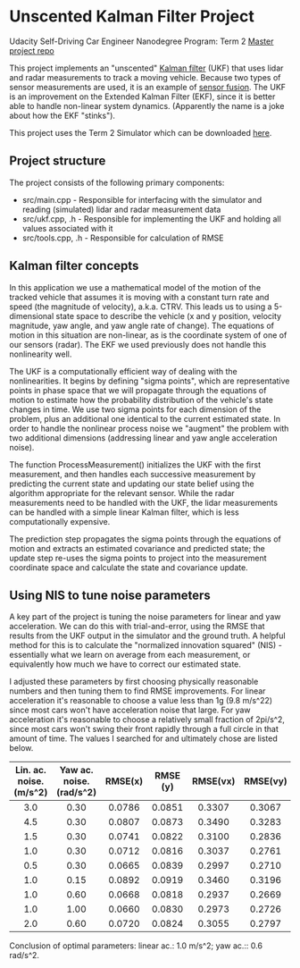 # Unscented Kalman Filter Project
Udacity Self-Driving Car Engineer Nanodegree Program: Term 2
[Master project repo](https://github.com/udacity/CarND-Unscented-Kalman-Filter-Project)

This project implements an "unscented" [Kalman filter](https://www.seas.harvard.edu/courses/cs281/papers/unscented.pdf) (UKF) that uses lidar and radar measurements to track a moving vehicle. Because two types of sensor measurements are used, it is an example of [sensor fusion](https://en.wikipedia.org/wiki/Sensor_fusion). The UKF is an improvement on the Extended Kalman Filter (EKF), since it is better able to handle non-linear system dynamics. (Apparently the name is a joke about how the EKF "stinks").

This project uses the Term 2 Simulator which can be downloaded [here](https://github.com/udacity/self-driving-car-sim/releases).

## Project structure

The project consists of the following primary components:
* src/main.cpp - Responsible for interfacing with the simulator and reading (simulated) lidar and radar measurement data
* src/ukf.cpp, .h - Responsible for implementing the UKF and holding all values associated with it
* src/tools.cpp, .h - Responsible for calculation of RMSE

## Kalman filter concepts

In this application we use a mathematical model of the motion of the tracked vehicle that assumes it is moving with a constant turn rate and speed (the magnitude of velocity), a.k.a. CTRV. This leads us to using a 5-dimensional state space to describe the vehicle (x and y position, velocity magnitude, yaw angle, and yaw angle rate of change). The equations of motion in this situation are non-linear, as is the coordinate system of one of our sensors (radar). The EKF we used previously does not handle this nonlinearity well.

The UKF is a computationally efficient way of dealing with the nonlinearities. It begins by defining "sigma points", which are representative points in phase space that we will propagate through the equations of motion to estimate how the probability distribution of the vehicle's state changes in time. We use two sigma points for each dimension of the problem, plus an additional one identical to the current estimated state. In order to handle the nonlinear process noise we "augment" the problem with two additional dimensions (addressing linear and yaw angle acceleration noise). 

The function ProcessMeasurement() initializes the UKF with the first measurement, and then handles each successive measurement by predicting the current state and updating our state belief using the algorithm appropriate for the relevant sensor. While the radar measurements need to be handled with the UKF, the lidar measurements can be handled with a simple linear Kalman filter, which is less computationally expensive.

The prediction step propagates the sigma points through the equations of motion and extracts an estimated covariance and predicted state; the update step re-uses the sigma points to project into the measurement coordinate space and calculate the state and covariance update.

## Using NIS to tune noise parameters

A key part of the project is tuning the noise parameters for linear and yaw acceleration. We can do this with trial-and-error, using the RMSE that results from the UKF output in the simulator and the ground truth. A helpful method for this is to calculate the "normalized innovation squared" (NIS) - essentially what we learn on average from each measurement, or equivalently how much we have to correct our estimated state. 

I adjusted these parameters by first choosing physically reasonable numbers and then tuning them to find RMSE improvements. For linear acceleration it's reasonable to choose a value less than 1g (9.8 m/s^22) since most cars won't have acceleration noise that large. For yaw acceleration it's reasonable to choose a relatively small fraction of 2pi/s^2, since most cars won't swing their front rapidly through a full circle in that amount of time. The values I searched for and ultimately chose are listed below.


| Lin. ac. noise. (m/s^2) | Yaw ac. noise. (rad/s^2) | RMSE(x) | RMSE (y) | RMSE(vx) | RMSE(vy) | NIS(L) | NIS(R) |
|:--------------------:|:---------------------:|:-------:|:--------:|:--------:|:--------:|:------:|:------:|
| 3.0				   | 0.30 				   | 0.0786  | 0.0851   | 0.3307   | 0.3067   | 0.0103 | 0.0145 |
| 4.5				   | 0.30 				   | 0.0807  | 0.0873   | 0.3490   | 0.3283   | 0.0105 | 0.0143 |
| 1.5				   | 0.30 				   | 0.0741  | 0.0822   | 0.3100   | 0.2836   | 0.0100 | 0.0155 |
| 1.0				   | 0.30 				   | 0.0712  | 0.0816   | 0.3037   | 0.2761   | 0.0097 | 0.0161 |
| 0.5				   | 0.30 				   | 0.0665  | 0.0839   | 0.2997   | 0.2710   | 0.0093 | 0.0166 |
| 1.0				   | 0.15 				   | 0.0892  | 0.0919   | 0.3460   | 0.3196   | 0.0143 | 0.0154 |
| 1.0				   | 0.60 				   | 0.0668  | 0.0818   | 0.2937   | 0.2669   | 0.0083 | 0.0164 |
| 1.0				   | 1.00 				   | 0.0660  | 0.0830   | 0.2973   | 0.2726   | 0.0080 | 0.0164 |
| 2.0				   | 0.60 				   | 0.0720  | 0.0824   | 0.3055   | 0.2797   | 0.0090 | 0.0157 |

Conclusion of optimal parameters: linear ac.: 1.0 m/s^2; yaw ac.:: 0.6 rad/s^2.
